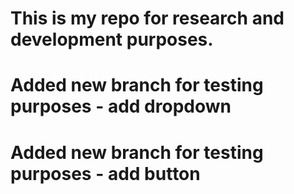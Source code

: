 # This is my repo for research and development purposes.
# Added new branch for testing purposes - add dropdown
# Added new branch for testing purposes - add button
